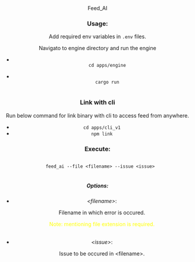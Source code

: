 <center style="text-align: center;">Feed_AI<center>

<h3>Usage:</h3>

<p>Add required env variables in <code>.env</code> files.</p>
<p>Navigato to engine directory and run the engine</p>

<ul>
  <li>
    <code>
    cd apps/engine
    </code>
  <br />
  </li>
  <li>
    <code>
    cargo run
    </code>
  </li>
</ul>

<h3>Link with cli</h3>

<p>Run below command for link binary with cli to access feed from anywhere.</p>

<ul>
  <li>
    <code>cd apps/cli_v1</code>
  </li>
  <li>
    <code>npm link</code>
  </li>
</ul>

<h3>Execute:</h3>

<code>
  feed_ai --file &lt;filename&gt; --issue &lt;issue&gt;
</code>

<br />

<h5>Options:</h5>

<ul>
  <li><i>&lt;filename&gt;</i>:</li>
  <p class="gray">Filename in which error is occured.</p>
  <p style="color: yellow;">Note: mentioning file extension is required.</p>
  <br />
  <li><i>&lt;issue&gt;</i>:</li>
  <p class="gray">Issue to be occured in &lt;filename&gt;.</p>
</ul>
